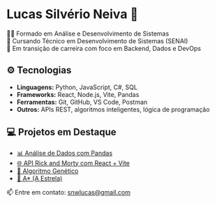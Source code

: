 # Lucas Silvério Neiva 👋

🧑‍🎓 Formado em Análise e Desenvolvimento de Sistemas  
📖 Cursando Técnico em Desenvolvimento de Sistemas (SENAI)  
🎯 Em transição de carreira com foco em Backend, Dados e DevOps

## ⚙️ Tecnologias
- **Linguagens:** Python, JavaScript, C#, SQL
- **Frameworks:** React, Node.js, Vite, Pandas
- **Ferramentas:** Git, GitHub, VS Code, Postman
- **Outros:** APIs REST, algoritmos inteligentes, lógica de programação

## 💻 Projetos em Destaque
- [📊 Análise de Dados com Pandas](https://github.com/Lucas-Silverio/projeto-pandas-coleta)
- [🌐 API Rick and Morty com React + Vite](https://github.com/Lucas-Silverio/projeto-api-react-vite)
- [🧠 Algoritmo Genético](https://github.com/Lucas-Silverio/AlgoritmoGenetico)
- [🧭 A* (A Estrela)](https://github.com/Lucas-Silverio/AEstrela)

📫 Entre em contato: snwlucas@gmail.com
